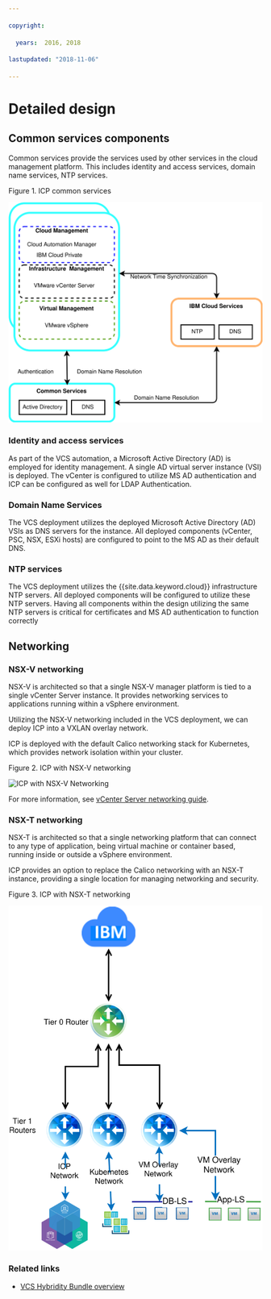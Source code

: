 ```yaml
---

copyright:

  years:  2016, 2018

lastupdated: "2018-11-06"

---
```


# Detailed design

## Common services components
Common services provide the services used by other services in the cloud management platform. This includes identity and access services, domain name services, NTP services.

Figure 1. ICP common services

![ICP Common Services](vcsicp-icp-commonservices.svg)

### Identity and access services
As part of the VCS automation, a Microsoft Active Directory (AD) is employed for identity management. A single AD virtual server instance (VSI) is deployed. The vCenter is configured to utilize MS AD authentication and ICP can be configured as well for LDAP Authentication.

###	Domain Name Services
The VCS deployment utilizes the deployed Microsoft Active Directory (AD) VSIs as DNS servers for the instance. All deployed components (vCenter, PSC, NSX, ESXi hosts) are configured to point to the MS AD as their default DNS.

###	NTP services
The VCS deployment utilizes the {{site.data.keyword.cloud}} infrastructure NTP servers. All deployed components will be configured to utilize these NTP servers. Having all components within the design utilizing the same NTP servers is critical for certificates and MS AD authentication to function correctly

## Networking

### NSX-V networking

NSX-V is architected so that a single NSX-V manager platform is tied to a single vCenter Server instance. It provides networking services to applications running within a vSphere environment.

Utilizing the NSX-V networking included in the VCS deployment, we can deploy ICP into a VXLAN overlay network.

ICP is deployed with the default Calico networking stack for Kubernetes, which provides network isolation within your cluster.

Figure 2. ICP with NSX-V networking

![ICP with NSX-V Networking](vcsicp-nsxv-networking.svg)

For more information, see [vCenter Server networking guide](../vcsnsxt/vcsnsxt-intro.html).

### NSX-T networking

NSX-T is architected so that a single networking platform that can connect to any type of application, being virtual machine or container based, running inside or outside a vSphere environment.

ICP provides an option to replace the Calico networking with an NSX-T instance, providing a single location for managing networking and security.

Figure 3. ICP with NSX-T networking

![ICP with NSX-T Networking](vcsicp-icp-nsxt-networking.svg)

### Related links

* [VCS Hybridity Bundle overview](../vcs/vcs-hybridity-intro.html)
